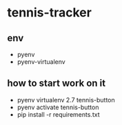 # tennis-tracker

## env
* pyenv
* pyenv-virtualenv

## how to start work on it
* pyenv virtualenv 2.7 tennis-button
* pyenv activate tennis-button
* pip install -r requirements.txt
